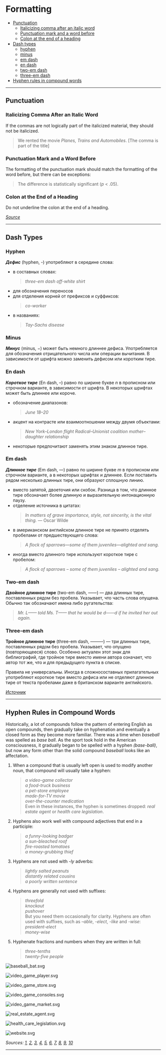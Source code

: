 # Formatting
- [Punctuation](#punctuation)
  - [Italicizing comma after an italic word](#italicizing-comma-after-an-italic-word)
  - [Punctuation mark and a word before](#punctuation-mark-and-a-word-before)
  - [Colon at the end of a heading](#colon-at-the-end-of-a-heading)
- [Dash types](#dash-types)
  - [hyphen](#hyphen)
  - [minus](#minus)
  - [em dash](#em-dash)
  - [en dash](#en-dash)
  - [two-em dash](#two-em-dash)
  - [three-em dash](#three-em-dash)
- [Hyphen rules in compound words](#hyphen-rules-in-compound-words)

***

## Punctuation

### Italicizing Comma After an Italic Word

If the commas are not logically part of the italicized material, they should not be italicized.

> We rented the movie *Planes, Trains and Automobiles*. \[The comma is part of the title\]

### Punctuation Mark and a Word Before

The formatting of the punctuation mark should match the formatting of the word before, but there can be exceptions:

> The difference is statistically significant (*p* < .05).

### Colon at the End of a Heading

Do not underline the colon at the end of a heading.

[*Source*](https://iconlogic.blogs.com/weblog/2011/04/writing-grammar-do-i-italicize-the-comma-after-an-italic-word.html)

***

## Dash Types

### Hyphen

***Дефис*** (hyphen, -) употребляют в середине слова:
- в составных словах:
  > *three-em dash*
  > *off-white shirt*
- для обозначения переносов
- для отделения корней от префиксов и суффиксов:
  > *co-worker*
- в названиях:
  > *Tay-Sachs disease*

### Minus

***Минус*** (minus, −) может быть немного длиннее дефиса. Употребляется для обозначения отрицательного числа или операции вычитания. В зависимости от шрифта можно заменить дефисом или коротким тире.

### En dash

***Короткое тире*** (En dash, &ndash;) равно по ширине букве *n* в прописном или строчном варианте, в зависимости от шрифта. В некоторых шрифтах может быть длиннее или короче.
- обозначение диапазонов:
  > *June 18&ndash;20*
- акцент на контрасте или взаимоотношении между двумя объектами:
  > *New York&ndash;London flight*
  > *Radical&ndash;Unionist coalition*
  > *mother&ndash;daughter relationship*
- некоторые предпочитают заменять этим знаком длинное тире.

### Em dash

***Длинное тире*** (Em dash, &mdash;) равно по ширине букве *m* в прописном или строчном варианте, а в некоторых шрифтах и длиннее. Если поставить рядом несколько длинных тире, они образуют сплошную линию.
- вместо запятой, двоеточия или скобок. Разница в том, что длинное тире обозначает более длинную и выразительную интонационную паузу.
- отделение источника в цитатах:
  > *In matters of grave importance, style, not sincerity, is the vital thing.* &mdash; Oscar Wilde
- в американском английском длинное тире не принято отделять пробелами от предшествующего слова:
  > *A flock of sparrows&mdash;some of them juveniles&mdash;alighted and sang.*
- иногда вместо длинного тире используют короткое тире с пробелом:
  > *A flock of sparrows &ndash; some of them juveniles &ndash; alighted and sang.*

### Two-em dash

**Двойное длинное тире** (two-em dash, &mdash;&mdash;) &mdash; два длинных тире, поставленных рядом без пробела. Указывает, что часть слова опущена. Обычно так обозначают имена либо ругательства:
> *Mr. L&mdash;&mdash; told Ms. T&mdash;&mdash; that he would be d&mdash;&mdash;d if he invited her out again.*

### Three-em dash

**Тройное длинное тире** (three-em dash, &mdash;&mdash;&mdash;) &mdash; три длинных тире, поставленных рядом без пробела. Указывает, что опущено (повторяющееся) слово. Особенно актуален этот знак для библиографий, где тройное тире вместо имени автора означает, что автор тот же, что и для предыдущего пункта в списке.

Правила не универсальны. Иногда в сложносоставных прилагательных употребляют короткое тире вместо дефиса или не отделяют длинное тире от текста пробелами даже в британском варианте английского.

[*Источник*](https://ru.just-translate-it.com/eshhe-nemnogo-o-tire)

***

## Hyphen Rules in Compound Words

Historically, a lot of compounds follow the pattern of entering English as open compounds, then gradually take on hyphenation and eventually a closed form as they become more familiar. There was a time when *baseball* was spelled as *base ball*. As the sport took hold in the American consciousness, it gradually began to be spelled with a hyphen *(base-ball)*, but now any form other than the solid compound
*baseball* looks like an affectation.

1. When a compound that is usually left open is used to modify another noun, that compound will usually take a hyphen:
   > *a video-game collector*  
   > *a food-truck business*  
   > *a pet-store employee*  
   > *made-for-TV movie*  
   > *over-the-counter medication*  
   Even in these instances, the hyphen is sometimes dropped: *real estate agent* or *health care legislation*.
1. Hyphens also work well with compound adjectives that end in a participle:
   > *a funny-looking badger*  
   > *a sun-bleached roof*  
   > *fire-roasted tomatoes*  
   > *a money-grubbing thief*  
1. Hyphens are not used with *-ly* adverbs:
   > *lightly salted peanuts*  
   > *distantly related cousins*  
   > *a poorly written sentence*  
1. Hyphens are generally not used with suffixes:
   > *threefold*  
   > *knockout*  
   > *pushover*  
   But you need them occasionally for clarity. Hyphens are often used with suffixes, such as *–able*, *-elect*, *-like* and *-wise*:
   > *president-elect*  
   > *money-wise*  
1. Hyphenate fractions and numbers when they are written in full:
   > *three-tenths*  
   > *twenty-five people*

![baseball_bat.svg](../resources/charts/baseball_bat.svg)

![video_game_player.svg](../resources/charts/video_game_player.svg)

![video_game_store.svg](../resources/charts/video_game_store.svg)

![video_game_consoles.svg](../resources/charts/video_game_consoles.svg)

![video_game_market.svg](../resources/charts/video_game_market.svg)

![real_estate_agent.svg](../resources/charts/real_estate_agent.svg)

![health_care_legislation.svg](../resources/charts/health_care_legislation.svg)

![website.svg](../resources/charts/website.svg)

*Sources: [1](https://www.merriam-webster.com/grammar/hyphen-rules-open-closed-compound-words),
[2](https://www.onlinegrammar.com.au/hyphens-and-their-usage),
[3](https://books.google.com/ngrams/graph?content=base+ball+bat%2Cbase-ball+bat%2Cbaseball+bat&year_start=1800&year_end=2019&corpus=en-2019&smoothing=3),
[4](https://books.google.com/ngrams/graph?content=video-game+player%2Cvideo+game+player%2Cvideogame+player&year_start=1800&year_end=2019&corpus=en-2019&smoothing=3),
[5](https://books.google.com/ngrams/graph?content=video-game+store%2Cvideo+game+store%2Cvideogame+store&year_start=1800&year_end=2019&corpus=en-2019&smoothing=3),
[6](https://books.google.com/ngrams/graph?content=video-game+consoles%2Cvideo+game+consoles%2Cvideogame+consoles&year_start=1800&year_end=2019&corpus=en-2019&smoothing=3),
[7](https://books.google.com/ngrams/graph?content=video-game+market%2Cvideo+game+market%2Cvideogame+market&year_start=1800&year_end=2019&corpus=en-2019&smoothing=3),
[8](https://books.google.com/ngrams/graph?content=real+estate+agent%2Creal-estate+agent%2Crealestate+agent&year_start=1800&year_end=2019&corpus=en-2019&smoothing=3),
[9](https://books.google.com/ngrams/graph?content=health+care+legislation%2Chealth-care+legislation%2Chealthcare+legislation&year_start=1800&year_end=2019&corpus=en-2019&smoothing=3),
[10](https://books.google.com/ngrams/graph?content=web+site%2Cweb-site%2Cwebsite&year_start=1800&year_end=2019&corpus=en-2019&smoothing=3)*

***
